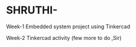 # SHRUTHI-
Week-1
Embedded system project using Tinkercad

Week-2
Tinkercad activity (few more to do ,Sir)
